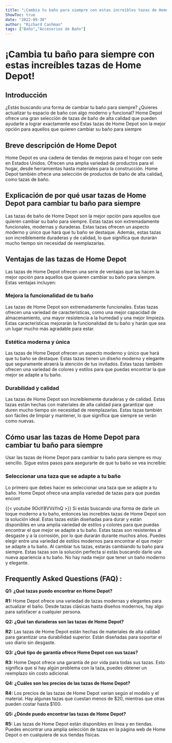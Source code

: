 ```yaml
---
title: "¡Cambia tu baño para siempre con estas increíbles tazas de Home Depot!"
ShowToc: true 
date: "2022-09-30"
author: "Richard Cashman" 
tags: ["Baño","Accesorios de Baño"]
---
```

# ¡Cambia tu baño para siempre con estas increíbles tazas de Home Depot!

## Introducción

¿Estás buscando una forma de cambiar tu baño para siempre? ¿Quieres actualizar tu espacio de baño con algo moderno y funcional? Home Depot ofrece una gran selección de tazas de baño de alta calidad que pueden ayudarte a lograr exactamente eso Estas tazas de Home Depot son la mejor opción para aquellos que quieren cambiar su baño para siempre

## Breve descripción de Home Depot

Home Depot es una cadena de tiendas de mejoras para el hogar con sede en Estados Unidos. Ofrecen una amplia variedad de productos para el hogar, desde herramientas hasta materiales para la construcción. Home Depot también ofrece una selección de productos de baño de alta calidad, como tazas de baño.

## Explicación de por qué usar tazas de Home Depot para cambiar tu baño para siempre

Las tazas de baño de Home Depot son la mejor opción para aquellos que quieren cambiar su baño para siempre. Estas tazas son extremadamente funcionales, modernas y duraderas. Estas tazas ofrecen un aspecto moderno y único que hará que tu baño se destaque. Además, estas tazas son increíblemente duraderas y de calidad, lo que significa que durarán mucho tiempo sin necesidad de reemplazarlas.

## Ventajas de las tazas de Home Depot

Las tazas de Home Depot ofrecen una serie de ventajas que las hacen la mejor opción para aquellos que quieren cambiar su baño para siempre. Estas ventajas incluyen:

### Mejora la funcionalidad de tu baño

Las tazas de Home Depot son extremadamente funcionales. Estas tazas ofrecen una variedad de características, como una mejor capacidad de almacenamiento, una mayor resistencia a la humedad y una mejor limpieza. Estas características mejorarán la funcionalidad de tu baño y harán que sea un lugar mucho más agradable para estar.

### Estética moderna y única

Las tazas de Home Depot ofrecen un aspecto moderno y único que hará que tu baño se destaque. Estas tazas tienen un diseño moderno y elegante que seguramente atraerá la atención de tus invitados. Estas tazas también ofrecen una variedad de colores y estilos para que puedas encontrar la que mejor se adapte a tu baño.

### Durabilidad y calidad

Las tazas de Home Depot son increíblemente duraderas y de calidad. Estas tazas están hechas con materiales de alta calidad para garantizar que duren mucho tiempo sin necesidad de reemplazarlas. Estas tazas también son fáciles de limpiar y mantener, lo que significa que siempre se verán como nuevas.

## Cómo usar las tazas de Home Depot para cambiar tu baño para siempre

Usar las tazas de Home Depot para cambiar tu baño para siempre es muy sencillo. Sigue estos pasos para asegurarte de que tu baño se vea increíble:

### Seleccionar una taza que se adapte a tu baño

Lo primero que debes hacer es seleccionar una taza que se adapte a tu baño. Home Depot ofrece una amplia variedad de tazas para que puedas encont

{{< youtube 9OoY8VVsYnQ >}} 
Si estás buscando una forma de darle un toque moderno a tu baño, entonces las increíbles tazas de Home Depot son la solución ideal. Estas tazas están diseñadas para durar y están disponibles en una amplia variedad de estilos y colores para que puedas encontrar el que mejor se adapte a tu baño. Estas tazas son resistentes al desgaste y a la corrosión, por lo que durarán durante muchos años. Puedes elegir entre una variedad de estilos modernos para encontrar el que mejor se adapte a tu baño. Al cambiar tus tazas, estarás cambiando tu baño para siempre. Estas tazas son la solución perfecta si estás buscando darle una nueva apariencia a tu baño. No hay nada mejor que tener un baño moderno y elegante.

## Frequently Asked Questions (FAQ) :
**Q1: ¿Qué tazas puedo encontrar en Home Depot?**

**R1:** Home Depot ofrece una variedad de tazas modernas y elegantes para actualizar el baño. Desde tazas clásicas hasta diseños modernos, hay algo para satisfacer a cualquier persona.

**Q2: ¿Qué tan duraderas son las tazas de Home Depot?**

**R2:** Las tazas de Home Depot están hechas de materiales de alta calidad para garantizar una durabilidad superior. Están diseñadas para soportar el uso diario sin desgaste.

**Q3: ¿Qué tipo de garantía ofrece Home Depot con sus tazas?**

**R3:** Home Depot ofrece una garantía de por vida para todas sus tazas. Esto significa que si hay algún problema con la taza, puedes obtener un reemplazo sin costo adicional.

**Q4: ¿Cuáles son los precios de las tazas de Home Depot?**

**R4:** Los precios de las tazas de Home Depot varían según el modelo y el material. Hay algunas tazas que cuestan menos de $20, mientras que otras pueden costar hasta $100.

**Q5: ¿Dónde puedo encontrar las tazas de Home Depot?**

**R5:** Las tazas de Home Depot están disponibles en línea y en tiendas. Puedes encontrar una amplia selección de tazas en la página web de Home Depot o en cualquiera de sus tiendas físicas.



